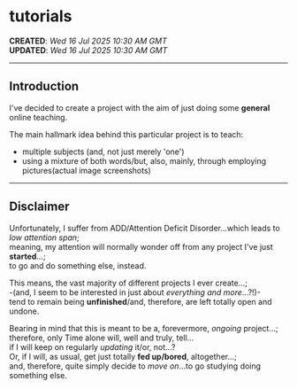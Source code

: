 # tutorials

**CREATED**: *Wed 16 Jul 2025 10:30 AM GMT*  
**UPDATED**: *Wed 16 Jul 2025 10:30 AM GMT*  

-----

## Introduction

I've decided to create a project with the aim of just doing some **general** online teaching.  

The main hallmark idea behind this particular project is to teach:   

- multiple subjects (and, not just merely 'one')  
- using a mixture of both words/but, also, mainly, through employing pictures(actual image screenshots)

-----

## Disclaimer

Unfortunately, I suffer from ADD/Attention Deficit Disorder...which leads to *low attention span*;    
meaning, my attention will normally wonder off from any project I've just **started**...;    
to go and do something else, instead.  

This means, the vast majority of different projects I ever create...;    
-(and, I seem to be interested in just about *everything and more*...?!)-  
tend to remain being **unfinished**/and, therefore, are left totally open and undone.   

Bearing in mind that this is meant to be a, forevermore, *ongoing* project...;  
therefore, only Time alone will, well and truly, tell...  
if I will keep on regularly *updating* it/or, not...?    
Or, if I will, as usual, get just totally **fed up/bored**, altogether...;   
and, therefore, quite simply decide to *move on*...to go studying doing something else.    
